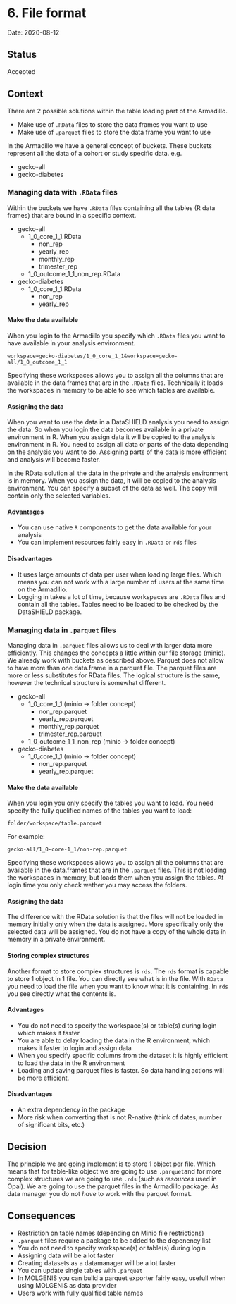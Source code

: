 # 6. File format

Date: 2020-08-12

## Status

Accepted

## Context
There are 2 possible solutions within the table loading part of the Armadillo.
- Make use of `.RData` files to store the data frames you want to use
- Make use of `.parquet` files to store the data frame you want to use

In the Armadillo we have a general concept of buckets. These buckets represent all the data of a cohort or study specific data. e.g.
- gecko-all
- gecko-diabetes

### Managing data with `.RData` files
Within the buckets we have `.RData` files containing all the tables (R data frames) that are bound in a specific context.
- gecko-all
  - 1_0_core_1_1.RData
    - non_rep
    - yearly_rep
    - monthly_rep
    - trimester_rep
  - 1_0_outcome_1_1_non_rep.RData
- gecko-diabetes
  - 1_0_core_1_1.RData
    - non_rep
    - yearly_rep

#### Make the data available
When you login to the Armadillo you specify which `.RData` files you want to have available in your analysis environment. 

`workspace=gecko-diabetes/1_0_core_1_1&workspace=gecko-all/1_0_outcome_1_1`

Specifying these workspaces allows you to assign all the columns that are available in the data frames that are in the `.RData` files.
Technically it loads the workspaces in memory to be able to see which tables are available.

#### Assigning the data
When you want to use the data in a DataSHIELD analysis you need to assign the data. So when you login the data becomes available in a private environment in R. When you assign data it will be copied to the analysis environment in R.
You need to assign all data or parts of the data depending on the analysis you want to do. Assigning parts of the data is more efficient and analysis will become faster.

In the RData solution all the data in the private and the analysis environment is in memory. When you assign the data, it will be copied to the analysis environment. You can specify a subset of the data as well. The copy will contain only the selected variables.

#### Advantages
- You can use native `R` components to get the data available for your analysis
- You can implement resources fairly easy in `.RData` or `rds` files

#### Disadvantages
- It uses large amounts of data per user when loading large files. Which means you can not work with a large number of users at the same time on the Armadillo.
- Logging in takes a lot of time, because workspaces are `.RData` files and contain all the tables. Tables need to be loaded to be checked by the DataSHIELD package.

### Managing data in `.parquet` files
Managing data in `.parquet` files allows us to deal with larger data more efficiently. This changes the concepts a little within our file storage (minio). We already work with buckets as described above. Parquet does not allow to have more than one data.frame in a parquet file. The parquet files are more or less substitutes for RData files. The logical structure is the same, however the technical structure is somewhat different.

- gecko-all
  - 1_0_core_1_1 (minio -> folder concept)
    - non_rep.parquet
    - yearly_rep.parquet
    - monthly_rep.parquet
    - trimester_rep.parquet
  - 1_0_outcome_1_1_non_rep (minio -> folder concept)
- gecko-diabetes
  - 1_0_core_1_1 (minio -> folder concept)
    - non_rep.parquet
    - yearly_rep.parquet

#### Make the data available
When you login you only specify the tables you want to load. You need specify the fully quelified names of the tables you want to load:

`folder/workspace/table.parquet`

For example:

`gecko-all/1_0-core-1_1/non-rep.parquet`

Specifying these workspaces allows you to assign all the columns that are available in the data.frames that are in the `.parquet` files.
This is not loading the workspaces in memory, but loads them when you assign the tables. At login time you only check wether you may access the folders.

#### Assigning the data
The difference with the RData solution is that the files will not be loaded in memory initially only when the data is assigned. More specifically only the selected data will be assigned. You do not have a copy of the whole data in memory in a private environment.

#### Storing complex structures
Another format to store complex structures is `rds`. The `rds` format is capable to store 1 object in 1 file. You can directly see what is in the file. With `RData` you need to load the file when you want to know what it is containing. In `rds` you see directly what the contents is. 

#### Advantages
- You do not need to specify the workspace(s) or table(s) during login which makes it faster
- You are able to delay loading the data in the R environment, which makes it faster to login and assign data
- When you specify specific columns from the dataset it is highly efficient to load the data in the R environment
- Loading and saving parquet files is faster. So data handling actions will be more efficient.

#### Disadvantages
- An extra dependency in the package
- More risk when converting that is not R-native (think of dates, number of significant bits, etc.)

## Decision
The principle we are going implement is to store 1 object per file. Which means that for table-like object we are going to use `.parquet`and for more complex structures we are going to use `.rds` (such as *resources* used in Opal). 
We are going to use the parquet files in the Armadillo package. As data manager you do not *have* to work with the parquet format.

## Consequences
- Restriction on table names (depending on Minio file restrictions)
- `.parquet` files require a package to be added to the depenency list
- You do not need to specify workspace(s) or table(s) during login
- Assigning data will be a lot faster
- Creating datasets as a datamanager will be a lot faster
- You can update single tables with `.parquet`
- In MOLGENIS you can build a parquet exporter fairly easy, usefull when using MOLGENIS as data provider
- Users work with fully qualified table names